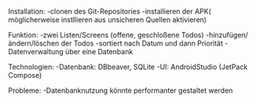 Installation:
-clonen des Git-Repositories
-installieren der APK( möglicherweise instllieren aus unsicheren Quellen aktivieren)

Funktion:
-zwei Listen/Screens (offene, geschloßene Todos)
-hinzufügen/ändern/löschen der Todos
-sortiert nach Datum und dann Priorität
-Datenverwaltung über eine Datenbank

Technologien:
-Datenbank: DBbeaver, SQLite
-UI: AndroidStudio (JetPack Compose)

Probleme:
-Datenbanknutzung könnte performanter gestaltet werden
